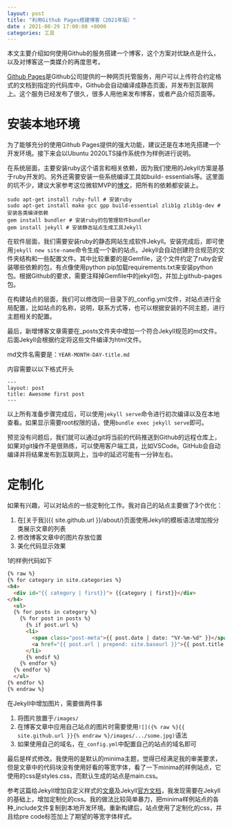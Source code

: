 ```yaml
---
layout: post
title: "利用Github Pages搭建博客（2021年版）"
date : 2021-08-29 17:00:00 +8000
categories: 工具
---
```


本文主要介绍如何使用Github的服务搭建一个博客，这个方案对优缺点是什么，以及对博客这一类媒介的再度思考。

[Github Pages](https://docs.github.com/en/pages/setting-up-a-github-pages-site-with-jekyll/creating-a-github-pages-site-with-jekyll)是Github公司提供的一种网页托管服务，用户可以上传符合约定格式的文档到指定的代码库中，Github会自动编译成静态页面，并发布到互联网上。这个服务已经发布了很久，很多人用他来发布博客，或者产品介绍页面等。

# 安装本地环境

为了能够充分的使用Github Pages提供的强大功能，建议还是在本地先搭建一个开发环境。接下来会以Ubuntu 2020LTS操作系统作为样例进行说明。

在系统层面，主要安装ruby这个语言和相关依赖，因为我们使用的Jekyll方案是基于ruby开发的。另外还需要安装一些系统编译工具如build- essentials等。这里面的坑不少，建议大家参考这位微软MVP的[博文](https://seankilleen.com/2020/07/building-my-jekyll-blog-with-ubuntu-on-wsl2/)，把所有的依赖都安装上。

```
sudo apt-get install ruby-full # 安装ruby
sudo apt-get install make gcc gpp build-essential zlib1g zlib1g-dev # 安装各类编译依赖
gem install bundler # 安装ruby的包管理软件bundler
gem install jekyll # 安装静态站点生成工具Jekyll
```

在软件层面，我们需要安装ruby的静态网站生成软件Jekyll。安装完成后，即可使用`jekyll new site-name`命令生成一个新的站点。Jekyll会自动创建符合规范的文件夹结构和一些配置文件。其中比较重要的是Gemfile，这个文件约定了ruby会安装哪些依赖的包，有点像使用python pip加载requirements.txt来安装python包。根据Github的要求，需要注释掉Gemfile中的jekyll包，并加上github-pages包。

在构建站点的层面，我们可以修改同一目录下的_config.yml文件，对站点进行全局配置，比如站点的名称，说明，联系方式等，也可以根据安装的不同主题，进行主题相关的配置。

最后，新增博客文章需要在_posts文件夹中增加一个符合Jekyll规范的md文件。后面Jekyll会根据约定将这些文件编译为html文件。

md文件名需要是：`YEAR-MONTH-DAY-title.md`

内容需要以以下格式开头

```
---
layout: post
title: Awesome first post
---
```

以上所有准备步骤完成后，可以使用`jekyll serve`命令进行初次编译以及在本地查看。如果显示需要root权限的话，使用`bundle exec jekyll serve`即可。

预览没有问题后，我们就可以通过git将当前的代码推送到Github的远程仓库上，如果对git操作不是很熟练，可以使用客户端工具，比如VSCode。GitHub会自动编译并将结果发布到互联网上，当中的延迟可能有一分钟左右。

# 定制化

如果有兴趣，可以对站点的一些定制化工作。我对自己的站点主要做了3个优化：

1. 在[关于我]({{ site.github.url }}/about/)页面使用Jekyll的模板语法增加按分类展示文章的列表
2. 修改博客文章中的图片存放位置
3. 美化代码显示效果

1的样例代码如下

```html
{% raw %}
{% for category in site.categories %}
<h4>
  <div id="{{ category | first}}"> {{category | first}}</div>
</h4>
  <ul>
  {% for posts in category %}
    {% for post in posts %}
      {% if post.url %}
      <li>
        <span class="post-meta">{{ post.date | date: "%Y-%m-%d" }}</span>
        <a href="{{ post.url | prepend: site.baseurl }}">{{ post.title }}</a>
      </li>
      {% endif %}
    {% endfor %}
  {% endfor %}
  </ul>
{% endfor %}
{% endraw %}
```

在Jekyll中增加图片，需要做两件事

1. 将图片放置于`/images/`
2. 在博客文章中应用自己站点的图片时需要使用`![]({% raw %}{{ site.github.url }}{% endraw %}/images/.../some.jpg)`语法
3. 如果使用自己的域名，在`_config.yml`中配置自己的站点的域名即可

最后是样式修改。我使用的是默认的minima主题，觉得已经满足我的审美要求，但是文章中的代码块没有使用好看的等宽字体，看了一下minima的样例站点，它使用的css是styles.css，而默认生成的站点是main.css。

参考这篇给Jekyll增加自定义样式的[文章](https://lzone.de/blog/How-to-use-custom-CSS-with-Jekyll-Minima-theme)及Jekyll[官方文档](https://jekyllrb.com/docs/step-by-step/07-assets/)，我发现需要在Jekyll的基础上，增加定制化的css。我的做法比较简单暴力，把minima样例站点的各种_include文件复制到本地开发环境。重新构建后，站点使用了定制化的css，并且给pre code标签加上了期望的等宽字体样式。
